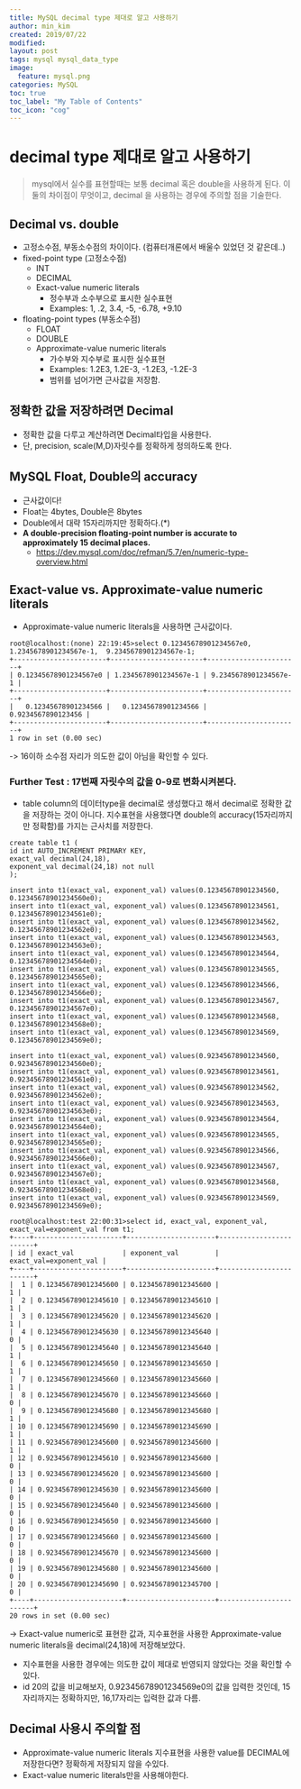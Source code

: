 ```yaml
---
title: MySQL decimal type 제대로 알고 사용하기
author: min_kim
created: 2019/07/22
modified:
layout: post
tags: mysql mysql_data_type
image:
  feature: mysql.png
categories: MySQL
toc: true
toc_label: "My Table of Contents"
toc_icon: "cog"
---
```


# decimal type 제대로 알고 사용하기
> mysql에서 실수를 표현할때는 보통 decimal 혹은 double을 사용하게 된다. 이 둘의 차이점이 무엇이고, decimal 을 사용하는 경우에 주의할 점을 기술한다.


## Decimal vs. double
* 고정소수점, 부동소수점의 차이이다. (컴퓨터개론에서 배울수 있었던 것 같은데..)
* fixed-point type (고정소수점)
  - INT
  - DECIMAL
  - Exact-value numeric literals
    - 정수부과 소수부으로 표시한 실수표현
    - Examples: 1, .2, 3.4, -5, -6.78, +9.10
* floating-point types (부동소수점)
  - FLOAT
  - DOUBLE
  - Approximate-value numeric literals
    - 가수부와 지수부로 표시한 실수표현
    - Examples: 1.2E3, 1.2E-3, -1.2E3, -1.2E-3
    - 범위를 넘어가면 근사값을 저장함.

## 정확한 값을 저장하려면 Decimal
- 정확한 값을 다루고 계산하려면 Decimal타입을 사용한다.
- 단, precision, scale(M,D)자릿수를 정확하게 정의하도록 한다.

## MySQL Float, Double의 accuracy
- 근사값이다!
- Float는 4bytes, Double은 8bytes
- Double에서 대략 15자리까지만 정확하다.(*)
- **A double-precision floating-point number is accurate to approximately 15 decimal places.**
  - https://dev.mysql.com/doc/refman/5.7/en/numeric-type-overview.html

## Exact-value vs. Approximate-value numeric literals
- Approximate-value numeric literals을 사용하면 근사값이다.

```
root@localhost:(none) 22:19:45>select 0.12345678901234567e0, 1.2345678901234567e-1,  9.2345678901234567e-1;
+-----------------------+-----------------------+-----------------------+
| 0.12345678901234567e0 | 1.2345678901234567e-1 | 9.2345678901234567e-1 |
+-----------------------+-----------------------+-----------------------+
|   0.12345678901234566 |   0.12345678901234566 |    0.9234567890123456 |
+-----------------------+-----------------------+-----------------------+
1 row in set (0.00 sec)
```

-> 16이하 소수점 자리가 의도한 값이 아님을 확인할 수 있다. 

### Further Test : 17번째 자릿수의 값을 0-9로 변화시켜본다.
- table column의 데이터type을 decimal로 생성했다고 해서 decimal로 정확한 값을 저장하는 것이 아니다. 지수표현을 사용했다면 double의 accuracy(15자리까지만 정확함)를 가지는 근사치를 저장한다.

```
create table t1 (
id int AUTO_INCREMENT PRIMARY KEY,
exact_val decimal(24,18),
exponent_val decimal(24,18) not null
);

insert into t1(exact_val, exponent_val) values(0.12345678901234560, 0.12345678901234560e0);
insert into t1(exact_val, exponent_val) values(0.12345678901234561, 0.12345678901234561e0);
insert into t1(exact_val, exponent_val) values(0.12345678901234562, 0.12345678901234562e0);
insert into t1(exact_val, exponent_val) values(0.12345678901234563, 0.12345678901234563e0);
insert into t1(exact_val, exponent_val) values(0.12345678901234564, 0.12345678901234564e0);
insert into t1(exact_val, exponent_val) values(0.12345678901234565, 0.12345678901234565e0);
insert into t1(exact_val, exponent_val) values(0.12345678901234566, 0.12345678901234566e0);
insert into t1(exact_val, exponent_val) values(0.12345678901234567, 0.12345678901234567e0);
insert into t1(exact_val, exponent_val) values(0.12345678901234568, 0.12345678901234568e0);
insert into t1(exact_val, exponent_val) values(0.12345678901234569, 0.12345678901234569e0);

insert into t1(exact_val, exponent_val) values(0.92345678901234560, 0.92345678901234560e0);
insert into t1(exact_val, exponent_val) values(0.92345678901234561, 0.92345678901234561e0);
insert into t1(exact_val, exponent_val) values(0.92345678901234562, 0.92345678901234562e0);
insert into t1(exact_val, exponent_val) values(0.92345678901234563, 0.92345678901234563e0);
insert into t1(exact_val, exponent_val) values(0.92345678901234564, 0.92345678901234564e0);
insert into t1(exact_val, exponent_val) values(0.92345678901234565, 0.92345678901234565e0);
insert into t1(exact_val, exponent_val) values(0.92345678901234566, 0.92345678901234566e0);
insert into t1(exact_val, exponent_val) values(0.92345678901234567, 0.92345678901234567e0);
insert into t1(exact_val, exponent_val) values(0.92345678901234568, 0.92345678901234568e0);
insert into t1(exact_val, exponent_val) values(0.92345678901234569, 0.92345678901234569e0);

root@localhost:test 22:00:31>select id, exact_val, exponent_val, exact_val=exponent_val from t1;
+----+----------------------+----------------------+------------------------+
| id | exact_val            | exponent_val         | exact_val=exponent_val |
+----+----------------------+----------------------+------------------------+
|  1 | 0.123456789012345600 | 0.123456789012345600 |                      1 |
|  2 | 0.123456789012345610 | 0.123456789012345610 |                      1 |
|  3 | 0.123456789012345620 | 0.123456789012345620 |                      1 |
|  4 | 0.123456789012345630 | 0.123456789012345640 |                      0 |
|  5 | 0.123456789012345640 | 0.123456789012345640 |                      1 |
|  6 | 0.123456789012345650 | 0.123456789012345650 |                      1 |
|  7 | 0.123456789012345660 | 0.123456789012345660 |                      1 |
|  8 | 0.123456789012345670 | 0.123456789012345660 |                      0 |
|  9 | 0.123456789012345680 | 0.123456789012345680 |                      1 |
| 10 | 0.123456789012345690 | 0.123456789012345690 |                      1 |
| 11 | 0.923456789012345600 | 0.923456789012345600 |                      1 |
| 12 | 0.923456789012345610 | 0.923456789012345600 |                      0 |
| 13 | 0.923456789012345620 | 0.923456789012345600 |                      0 |
| 14 | 0.923456789012345630 | 0.923456789012345600 |                      0 |
| 15 | 0.923456789012345640 | 0.923456789012345600 |                      0 |
| 16 | 0.923456789012345650 | 0.923456789012345600 |                      0 |
| 17 | 0.923456789012345660 | 0.923456789012345600 |                      0 |
| 18 | 0.923456789012345670 | 0.923456789012345600 |                      0 |
| 19 | 0.923456789012345680 | 0.923456789012345600 |                      0 |
| 20 | 0.923456789012345690 | 0.923456789012345700 |                      0 |
+----+----------------------+----------------------+------------------------+
20 rows in set (0.00 sec)
```

-> Exact-value numeric로 표현한 값과, 지수표현을 사용한 Approximate-value numeric literals을 decimal(24,18)에 저장해보았다.
- 지수표현을 사용한 경우에는 의도한 값이 제대로 반영되지 않았다는 것을 확인할 수 있다.
- id 20의 값을 비교해보자, 0.92345678901234569e0의 값을 입력한 것인데, 15자리까지는 정확하지만, 16,17자리는 입력한 값과 다름.



## Decimal 사용시 주의할 점
- Approximate-value numeric literals 지수표현을 사용한 value를 DECIMAL에 저장한다면? 정확하게 저장되지 않을 수있다.
- Exact-value numeric literals만을 사용해야한다.